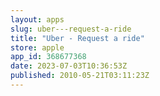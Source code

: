 ```yaml
---
layout: apps
slug: uber---request-a-ride
title: "Uber - Request a ride"
store: apple
app_id: 368677368
date: 2023-07-03T10:36:53Z
published: 2010-05-21T03:11:23Z
---
```

